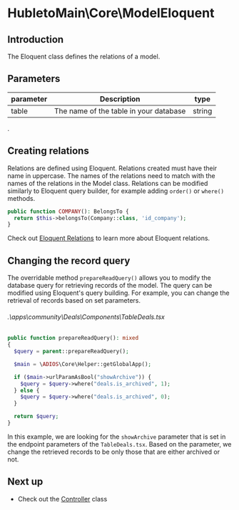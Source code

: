 # HubletoMain\Core\ModelEloquent

## Introduction

The Eloquent class defines the relations of a model.

## Parameters

| parameter | Description                            | type   |
| --------- | -------------------------------------- | ------ |
| table     | The name of the table in your database | string |

.

## Creating relations

Relations are defined using Eloquent. Relations created must have their name in uppercase. The names of the relations need to match with the names of the relations in the Model class. Relations can be modified similarly to Eloquent query builder, for example adding `order()` or `where()` methods.

```php
public function COMPANY(): BelongsTo {
  return $this->belongsTo(Company::class, 'id_company');
}
```

Check out [Eloquent Relations](https://laravel.com/docs/11.x/eloquent-relationships) to learn more about Eloquent relations.

## Changing the record query

The overridable method `prepareReadQuery()` allows you to modify the database query for retrieving records of the model. The query can be modified using Eloquent's query building. For example, you can change the retrieval of records based on set parameters.

###### .\apps\community\Deals\Components\TableDeals.tsx

```php
public function prepareReadQuery(): mixed
{
  $query = parent::prepareReadQuery();

  $main = \ADIOS\Core\Helper::getGlobalApp();

  if ($main->urlParamAsBool("showArchive")) {
    $query = $query->where("deals.is_archived", 1);
  } else {
    $query = $query->where("deals.is_archived", 0);
  }

  return $query;
}
```

In this example, we are looking for the `showArchive` parameter that is set in the endpoint parameters of the `TableDeals.tsx`. Based on the parameter, we change the retrieved records to be only those that are either archived or not.

## Next up

- Check out the [Controller](controller) class

